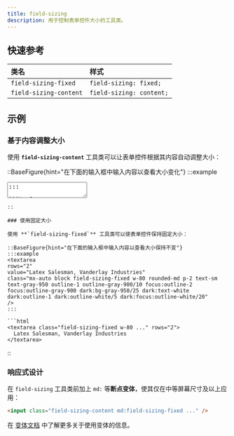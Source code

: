 ```yaml
---
title: field-sizing
description: 用于控制表单控件大小的工具类。
---
```


## 快速参考

| 类名                 | 样式                    |
| :------------------- | :---------------------- |
| `field-sizing-fixed` | `field-sizing: fixed;`  |
| `field-sizing-content` | `field-sizing: content;` |

## 示例

### 基于内容调整大小

使用 **`field-sizing-content`** 工具类可以让表单控件根据其内容自动调整大小：

::BaseFigure{hint="在下面的输入框中输入内容以查看大小变化"}
:::example
<textarea
rows="2"
value="Latex Salesman, Vanderlay Industries"
class="mx-auto block field-sizing-content rounded-md p-2 text-sm text-gray-950 outline-1 outline-gray-900/10 focus:outline-2 focus:outline-gray-900 dark:bg-gray-950/25 dark:text-white dark:outline-1 dark:outline-white/5 dark:focus:outline-white/20"
/>
:::

```html
<textarea class="field-sizing-content ..." rows="2">
  Latex Salesman, Vanderlay Industries
</textarea>
```
::

### 使用固定大小

使用 **`field-sizing-fixed`** 工具类可以使表单控件保持固定大小：

::BaseFigure{hint="在下面的输入框中输入内容以查看大小保持不变"}
:::example
<textarea
rows="2"
value="Latex Salesman, Vanderlay Industries"
class="mx-auto block field-sizing-fixed w-80 rounded-md p-2 text-sm text-gray-950 outline-1 outline-gray-900/10 focus:outline-2 focus:outline-gray-900 dark:bg-gray-950/25 dark:text-white dark:outline-1 dark:outline-white/5 dark:focus:outline-white/20"
/>
:::

```html
<textarea class="field-sizing-fixed w-80 ..." rows="2">
  Latex Salesman, Vanderlay Industries
</textarea>
```
::

### 响应式设计

在 `field-sizing` 工具类前加上 `md:` 等**断点变体**，使其仅在中等屏幕尺寸及以上应用：

```html
<input class="field-sizing-content md:field-sizing-fixed ..." />
```

在 [变体文档](https://tailwindcss.com/docs/hover-focus-and-other-states%23variants) 中了解更多关于使用变体的信息。

